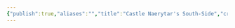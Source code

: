```yaml
---
{"publish":true,"aliases":"","title":"Castle Naerytar's South-Side","created":"2025-07-23","modified":"2025-07-23T12:06:46.551+02:00","published":"2025-07-23","cssclasses":""}
---
```


